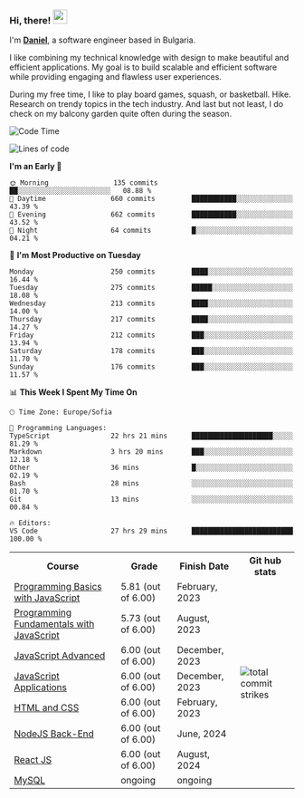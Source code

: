 ### Hi, there! <img src="https://emojis.slackmojis.com/emojis/images/1536351075/4594/blob-wave.gif" width="25"/>

I'm [**Daniel**](https://danielbatanov.netlify.app/), a software engineer based in Bulgaria.   

I like combining my technical knowledge with design to make beautiful and efficient applications. My goal is to build scalable and efficient software while providing engaging and flawless user experiences.

During my free time, I like to play board games, squash, or basketball. Hike. Research on trendy topics in the tech industry. And last but not least, I do check on my balcony garden quite often during the season.

<!--START_SECTION:waka-->
![Code Time](http://img.shields.io/badge/Code%20Time-1%2C147%20hrs%2036%20mins-blue)

![Lines of code](https://img.shields.io/badge/From%20Hello%20World%20I%27ve%20Written-485.3%20thousand%20lines%20of%20code-blue)

**I'm an Early 🐤** 

```text
🌞 Morning                135 commits         ██░░░░░░░░░░░░░░░░░░░░░░░   08.88 % 
🌆 Daytime                660 commits         ███████████░░░░░░░░░░░░░░   43.39 % 
🌃 Evening                662 commits         ███████████░░░░░░░░░░░░░░   43.52 % 
🌙 Night                  64 commits          █░░░░░░░░░░░░░░░░░░░░░░░░   04.21 % 
```
📅 **I'm Most Productive on Tuesday** 

```text
Monday                   250 commits         ████░░░░░░░░░░░░░░░░░░░░░   16.44 % 
Tuesday                  275 commits         █████░░░░░░░░░░░░░░░░░░░░   18.08 % 
Wednesday                213 commits         ████░░░░░░░░░░░░░░░░░░░░░   14.00 % 
Thursday                 217 commits         ████░░░░░░░░░░░░░░░░░░░░░   14.27 % 
Friday                   212 commits         ███░░░░░░░░░░░░░░░░░░░░░░   13.94 % 
Saturday                 178 commits         ███░░░░░░░░░░░░░░░░░░░░░░   11.70 % 
Sunday                   176 commits         ███░░░░░░░░░░░░░░░░░░░░░░   11.57 % 
```


📊 **This Week I Spent My Time On** 

```text
🕑︎ Time Zone: Europe/Sofia

💬 Programming Languages: 
TypeScript               22 hrs 21 mins      ████████████████████░░░░░   81.29 % 
Markdown                 3 hrs 20 mins       ███░░░░░░░░░░░░░░░░░░░░░░   12.18 % 
Other                    36 mins             █░░░░░░░░░░░░░░░░░░░░░░░░   02.19 % 
Bash                     28 mins             ░░░░░░░░░░░░░░░░░░░░░░░░░   01.70 % 
Git                      13 mins             ░░░░░░░░░░░░░░░░░░░░░░░░░   00.84 % 

🔥 Editors: 
VS Code                  27 hrs 29 mins      █████████████████████████   100.00 % 
```


<!--END_SECTION:waka-->


<table>
  <tr>
    <th>Course</th>
    <th>Grade</th>
    <th>Finish Date</th>
    <th>Git hub stats</th>
  </tr>
  <tr>
    <td><a href="https://softuni.bg/Certificates/Details/159814/4fcfee60">Programming Basics with JavaScript</a></td>
    <td>5.81 (out of 6.00)</td>
    <td>February, 2023</td>
    <td rowspan="8"><img align="center" src="https://github-readme-streak-stats.herokuapp.com/?user=batanoffs&layout=compact&hide_border=true" alt="total commit strikes"/></td>
  </tr>
  <tr>
    <td><a href="https://softuni.bg/Certificates/Details/180198/31625e83">Programming Fundamentals with JavaScript</a></td>
    <td>5.73 (out of 6.00)</td>
    <td>August, 2023</td>
  </tr>
  <tr>
    <td><a href="https://softuni.bg/Certificates/Details/195467/d2fe5f99">JavaScript Advanced</a></td>
    <td>6.00 (out of 6.00)</td>
    <td>December, 2023</td>
  </tr>
  <tr>
    <td><a href="https://softuni.bg/Certificates/Details/195298/1f9f9bde">JavaScript Applications</a></td>
    <td>6.00 (out of 6.00)</td>
    <td>December, 2023</td>
  </tr>
  <tr>
    <td><a href="https://softuni.bg/certificates/details/205221/f430eb0f">HTML and CSS</a></td>
    <td>6.00 (out of 6.00)</td>
    <td>February, 2023</td>
  </tr>
  <tr>
    <td><a href="https://softuni.bg/certificates/details/218275/6b86be8a">NodeJS Back-End</a></td>
    <td>6.00 (out of 6.00)</td>
    <td>June, 2024</td>
  </tr>
  <tr>
    <td><a href="https://softuni.bg/Certificates/Details/223751/509209a4">React JS</a></td>
    <td>6.00 (out of 6.00)</td>
    <td>August, 2024</td>
  </tr>
  <tr>
    <td><a href="">MySQL</a></td>
    <td> ongoing</td>
    <td> ongoing</td>
  </tr>
</table>

 <!-- <a href="#"><img align="center" src="https://github-profile-trophy.vercel.app/?username=batanoffs&column=-1&margin-w=8&margin-h=2" alt="GitHub Trophies" /></a> -->



